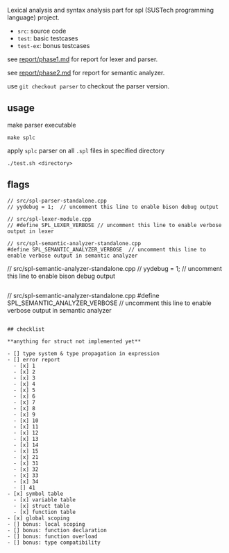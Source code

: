 Lexical analysis and syntax analysis part for spl (SUSTech programming language) project.

- `src`: source code
- `test`: basic testcases
- `test-ex`: bonus testcases

see [report/phase1.md](report/phase1.md) for report for lexer and parser.

see [report/phase2.md](report/phase2.md) for report for semantic analyzer.

use `git checkout parser` to checkout the parser version.

## usage

make parser executable

```
make splc
```

apply `splc` parser on all `.spl` files in specified directory

```
./test.sh <directory>
```

## flags

```
// src/spl-parser-standalone.cpp
// yydebug = 1;  // uncomment this line to enable bison debug output
```

```
// src/spl-lexer-module.cpp
// #define SPL_LEXER_VERBOSE // uncomment this line to enable verbose output in lexer
```

```
// src/spl-semantic-analyzer-standalone.cpp
#define SPL_SEMANTIC_ANALYZER_VERBOSE  // uncomment this line to enable verbose output in semantic analyzer

```
// src/spl-semantic-analyzer-standalone.cpp
// yydebug = 1;  // uncomment this line to enable bison debug output
```

```
// src/spl-semantic-analyzer-standalone.cpp
#define SPL_SEMANTIC_ANALYZER_VERBOSE  // uncomment this line to enable verbose output in semantic analyzer
```

## checklist

**anything for struct not implemented yet**

- [] type system & type propagation in expression
- [] error report
  - [x] 1
  - [x] 2
  - [x] 3
  - [x] 4
  - [x] 5
  - [x] 6
  - [x] 7
  - [x] 8
  - [x] 9
  - [x] 10
  - [x] 11
  - [x] 12
  - [x] 13
  - [x] 14
  - [x] 15
  - [x] 21
  - [x] 31
  - [x] 32
  - [x] 33
  - [x] 34
  - [] 41
- [x] symbol table
  - [x] variable table
  - [x] struct table
  - [x] function table
- [x] global scoping
- [] bonus: local scoping
- [] bonus: function declaration
- [] bonus: function overload
- [] bonus: type compatibility